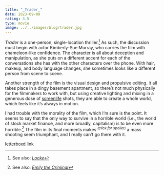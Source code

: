 ```yaml
---
title: "_Trader_"
date: 2023-09-09
rating: 3.5
type: movie
image: ../../images/blog/trader.jpg
---
```


_Trader_ is a one-person, single-location thriller.[^1] As such, the discussion must begin with actor Kimberly-Sue Murray, who carries the film with chameleon-like confidence. The character is all about deception and manipulation, as she puts on a different accent for each of the conversations she has with the other characters over the phone. With hair, makeup, and body language changes, she sometimes looks like a different person from scene to scene.

Another strength of the film is the visual design and propulsive editing. It all takes place in a dingy basement apartment, so there’s not much physically for the filmmakers to work with, but using creative lighting and mixing in a generous dose of [screenlife][2] shots, they are able to create a whole world, which feels like it’s always in motion.

I had trouble with the morality of the film, which I’m sure is the point. It seems to say that the only way to survive in a horrible world (i.e., the world of stock market finance, and more broadly, capitalism) is to be even more horrible.[^2] The film in its final moments makes <sup>_(click for spoiler)_</sup> <span class="spoiler" x-data="spoiler" x-bind="attrs">a mass shooting</span> seem triumphant, and I really can’t go there with it.

[letterboxd link][4]

[^1]:	See also: [_Locke_][1]

[^2]:	See also: [_Emily the Criminal_][3]

[1]:	https://letterboxd.com/film/locke/
[2]:	https://en.wikipedia.org/wiki/Screenlife
[3]:	https://letterboxd.com/film/emily-the-criminal/
[4]:	https://letterboxd.com/film/trader-2022/